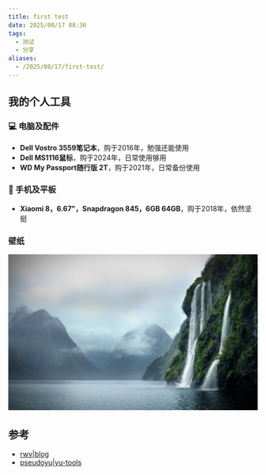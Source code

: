 ```yaml
---
title: first test
date: 2025/08/17 08:30
tags:
  - 测试
  - 分享
aliases:
  - /2025/08/17/first-test/
---
```


<!--more-->

## 我的个人工具

### :computer: 电脑及配件

- **Dell Vostro 3559笔记本**，购于2016年，勉强还能使用
- **Dell MS1116鼠标**，购于2024年，日常使用够用
- **WD My Passport随行版 2T**，购于2021年，日常备份使用

### :iphone: 手机及平板

- **Xiaomi 8，6.67"，Snapdragon 845，6GB 64GB**，购于2018年，依然坚挺

### 壁纸
![壁纸](./background-image.jpg)

## 参考

- [rwv|blog](https://github.com/rwv/blog/)
- [pseudoyu|yu-tools](https://github.com/pseudoyu/yu-tools/)